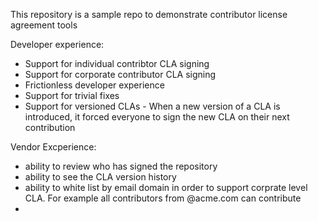 This repository is a sample repo to demonstrate contributor license agreement tools




Developer experience:
- Support for individual contribtor CLA signing
- Support for corporate contributor CLA signing
- Frictionless developer experience
- Support for trivial fixes
- Support for versioned CLAs - When a new version of a CLA is introduced, it forced everyone to sign the new CLA on their next contribution 


Vendor Excperience:
- ability to review who has signed the repository
- ability to see the CLA version history
- ability to white list by email domain in order to support corprate level CLA. For example all contributors from @acme.com can contribute
- 
